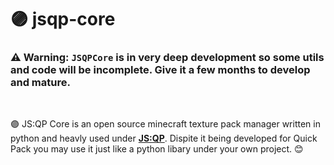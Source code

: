 # 🟣 jsqp-core

### ⚠ Warning: ``JSQPCore`` is in very deep development so some utils and code will be incomplete. Give it a few months to develop and mature.

<br>

🟣 JS:QP Core is an open source minecraft texture pack manager written in python and heavly used under **[JS:QP](https://github.com/JS-Quick-Pack/jsqp-app)**. Dispite it being developed for Quick Pack you may use it just like a python libary under your own project. 😊
